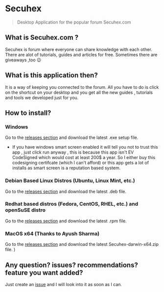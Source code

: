 # Secuhex
> Desktop Application for the popular forum Secuhex.com
## What is Secuhex.com ?
Secuhex is forum where everyone can share knowledge with each other. There are alot of tutorials, guides and articles for free. Sometimes there are giveaways ,too :wink:
## What is this application then?
It is a way of keeping you connected to the forum. All you have to do is click on the shortcut on your desktop and you get all the new guides , tutorials and tools we developed just for you.
## How to install?
### Windows
Go to the [releases section](https://github.com/camlogical/Secuhex/releases) and download the latest .exe setup file.

* If you have windows smart screen enabled it will tell you not to trust this app , just click run anyway , this is because this app isn't EV CodeSigned which would cost at least 200$ a year. So I either buy this codesigning certifcate (which I can't afford) or this app gets a lot of installs as smart screen is a reputation based system.
### Debian Based Linux Distros (Ubuntu, Linux Mint, etc.)
Go to the [releases section](https://github.com/camlogical/Secuhex/releases) and download the latest .deb file.
### Redhat based distros (Fedora, CentOS, RHEL, etc.) and openSuSE distro
Go to the [releases section](https://github.com/camlogical/Secuhex/releases) and download the latest .rpm file.
### MacOS x64 (Thanks to Ayush Sharma)
Go to the [releases section](https://github.com/camlogical/Secuhex/releases) and download the latest Secuhex-darwin-x64.zip file.
)
## Any question? issues? recommendations? feature you want added?
Just create an [issue](https://github.com/camlogical/Secuhex/issues/new/choose) and I will look into it as soon as I can.

